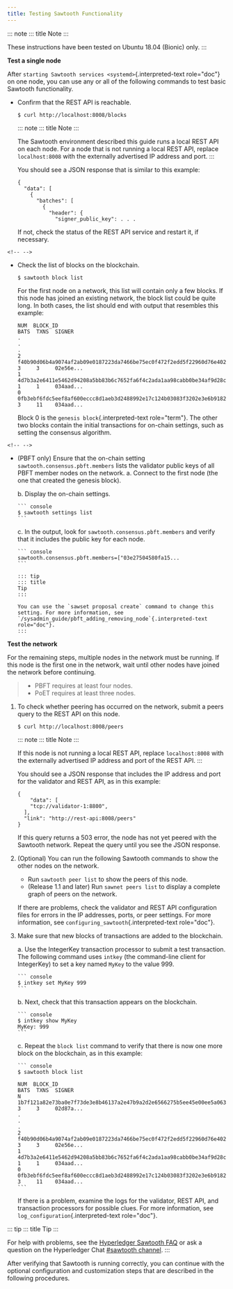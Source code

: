 ```yaml
---
title: Testing Sawtooth Functionality
---
```


::: note
::: title
Note
:::

These instructions have been tested on Ubuntu 18.04 (Bionic) only.
:::

**Test a single node**

After `starting Sawtooth services <systemd>`{.interpreted-text
role="doc"} on one node, you can use any or all of the following
commands to test basic Sawtooth functionality.

-   Confirm that the REST API is reachable.

    ``` console
    $ curl http://localhost:8008/blocks
    ```

    ::: note
    ::: title
    Note
    :::

    The Sawtooth environment described this guide runs a local REST API
    on each node. For a node that is not running a local REST API,
    replace `localhost:8008` with the externally advertised IP address
    and port.
    :::

    You should see a JSON response that is similar to this example:

    ``` console
    {
      "data": [
        {
          "batches": [
            {
              "header": {
                "signer_public_key": . . .
    ```

    If not, check the status of the REST API service and restart it, if
    necessary.

```{=html}
<!-- -->
```
-   Check the list of blocks on the blockchain.

    ``` console
    $ sawtooth block list
    ```

    For the first node on a network, this list will contain only a few
    blocks. If this node has joined an existing network, the block list
    could be quite long. In both cases, the list should end with output
    that resembles this example:

    ``` console
    NUM  BLOCK_ID                                                                                                                          BATS  TXNS  SIGNER
    .
    .
    .
    2    f40b90d06b4a9074af2ab09e0187223da7466be75ec0f472f2edd5f22960d76e402e6c07c90b7816374891d698310dd25d9b88dce7dbcba8219d9f7c9cae1861  3     3     02e56e...
    1    4d7b3a2e6411e5462d94208a5bb83b6c7652fa6f4c2ada1aa98cabb0be34af9d28cf3da0f8ccf414aac2230179becade7cdabbd0976c4846990f29e1f96000d6  1     1     034aad...
    0    0fb3ebf6fdc5eef8af600eccc8d1aeb3d2488992e17c124b03083f3202e3e6b9182e78fef696f5a368844da2a81845df7c3ba4ad940cee5ca328e38a0f0e7aa0  3     11    034aad...
    ```

    Block 0 is the `genesis block`{.interpreted-text role="term"}. The
    other two blocks contain the initial transactions for on-chain
    settings, such as setting the consensus algorithm.

```{=html}
<!-- -->
```
-   (PBFT only) Ensure that the on-chain setting
    `sawtooth.consensus.pbft.members` lists the validator public keys of
    all PBFT member nodes on the network.
    a.  Connect to the first node (the one that created the genesis
        block).

    b.  Display the on-chain settings.

        ``` console
        $ sawtooth settings list
        ```

    c.  In the output, look for `sawtooth.consensus.pbft.members` and
        verify that it includes the public key for each node.

        ``` console
        sawtooth.consensus.pbft.members=["03e27504580fa15...
        ```

        ::: tip
        ::: title
        Tip
        :::

        You can use the `sawset proposal create` command to change this
        setting. For more information, see
        `/sysadmin_guide/pbft_adding_removing_node`{.interpreted-text
        role="doc"}.
        :::

**Test the network**

For the remaining steps, multiple nodes in the network must be running.
If this node is the first one in the network, wait until other nodes
have joined the network before continuing.

> -   PBFT requires at least four nodes.
> -   PoET requires at least three nodes.

1.  To check whether peering has occurred on the network, submit a peers
    query to the REST API on this node.

    ``` console
    $ curl http://localhost:8008/peers
    ```

    ::: note
    ::: title
    Note
    :::

    If this node is not running a local REST API, replace
    `localhost:8008` with the externally advertised IP address and port
    of the REST API.
    :::

    You should see a JSON response that includes the IP address and port
    for the validator and REST API, as in this example:

    ``` console
    {
        "data": [
        "tcp://validator-1:8800",
      ],
      "link": "http://rest-api:8008/peers"
    }
    ```

    If this query returns a 503 error, the node has not yet peered with
    the Sawtooth network. Repeat the query until you see the JSON
    response.

2.  (Optional) You can run the following Sawtooth commands to show the
    other nodes on the network.

    -   Run `sawtooth peer list` to show the peers of this node.
    -   (Release 1.1 and later) Run `sawnet peers list` to display a
        complete graph of peers on the network.

    If there are problems, check the validator and REST API
    configuration files for errors in the IP addresses, ports, or peer
    settings. For more information, see
    `configuring_sawtooth`{.interpreted-text role="doc"}.

3.  Make sure that new blocks of transactions are added to the
    blockchain.

    a.  Use the IntegerKey transaction processor to submit a test
        transaction. The following command uses `intkey` (the
        command-line client for IntegerKey) to set a key named `MyKey`
        to the value 999.

        ``` console
        $ intkey set MyKey 999
        ```

    b.  Next, check that this transaction appears on the blockchain.

        ``` console
        $ intkey show MyKey
        MyKey: 999
        ```

    c.  Repeat the `block list` command to verify that there is now one
        more block on the blockchain, as in this example:

        ``` console
        $ sawtooth block list

        NUM  BLOCK_ID                                                                                                                          BATS  TXNS  SIGNER
        N    1b7f121a82e73ba0e7f73de3e8b46137a2e47b9a2d2e6566275b5ee45e00ee5a06395e11c8aef76ff0230cbac0c0f162bb7be626df38681b5b1064f9c18c76e5  3     3     02d87a...
        .
        .
        .
        2    f40b90d06b4a9074af2ab09e0187223da7466be75ec0f472f2edd5f22960d76e402e6c07c90b7816374891d698310dd25d9b88dce7dbcba8219d9f7c9cae1861  3     3     02e56e...
        1    4d7b3a2e6411e5462d94208a5bb83b6c7652fa6f4c2ada1aa98cabb0be34af9d28cf3da0f8ccf414aac2230179becade7cdabbd0976c4846990f29e1f96000d6  1     1     034aad...
        0    0fb3ebf6fdc5eef8af600eccc8d1aeb3d2488992e17c124b03083f3202e3e6b9182e78fef696f5a368844da2a81845df7c3ba4ad940cee5ca328e38a0f0e7aa0  3     11    034aad...
        ```

    If there is a problem, examine the logs for the validator, REST API,
    and transaction processors for possible clues. For more information,
    see `log_configuration`{.interpreted-text role="doc"}.

::: tip
::: title
Tip
:::

For help with problems, see the [Hyperledger Sawtooth
FAQ](https://sawtooth.hyperledger.org/faq/) or ask a question on the
Hyperledger Chat [#sawtooth
channel](https://chat.hyperledger.org/channel/sawtooth).
:::

After verifying that Sawtooth is running correctly, you can continue
with the optional configuration and customization steps that are
described in the following procedures.
